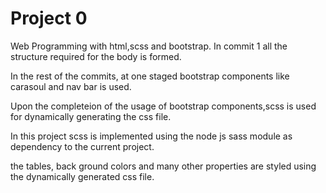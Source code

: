 # Project 0

Web Programming with html,scss and bootstrap.
In commit 1 all the structure required for the body is formed.

In the rest of the commits, at one staged bootstrap components like carasoul and nav bar is used.

Upon the completeion of the usage of bootstrap components,scss is used for dynamically generating the css file.

In this project scss is implemented using the node js sass module as dependency to the current project.

the tables, back ground colors and many other properties are styled using the dynamically generated css file.
